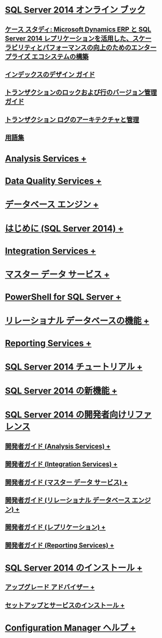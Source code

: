 # [SQL Server 2014 オンライン ブック](books-online-for-sql-server-2014.md) 
## [ケース スタディ: Microsoft Dynamics ERP と SQL Server 2014 レプリケーションを活用した、スケーラビリティとパフォーマンスの向上のためのエンタープライズ エコシステムの構築](case-study-building-an-enterprise-ecosystem.md)
## [インデックスのデザイン ガイド](sql-server-index-design-guide.md)
## [トランザクションのロックおよび行のバージョン管理ガイド](sql-server-transaction-locking-and-row-versioning-guide.md)
## [トランザクション ログのアーキテクチャと管理](sql-server-transaction-log-architecture-and-management.md)
## [用語集](glossary.md)

# [Analysis Services +](../analysis-services/analysis-services.md)
# [Data Quality Services +](../data-quality-services/data-quality-services.md)
# [データベース エンジン +](../database-engine/sql-server-database-engine-overview.md)
# [はじめに (SQL Server 2014) +](../getting-started/getting-started-sql-server-2014.md)
# [Integration Services +](../integration-services/sql-server-integration-services.md)
# [マスター データ サービス +](../master-data-services/master-data-services.md)
# [PowerShell for SQL Server +](../powershell/sql-server-powershell.md)
# [リレーショナル データベースの機能 +](../relational-databases/database-features.md)
# [Reporting Services +](../reporting-services/create-deploy-and-manage-mobile-and-paginated-reports.md)
# [SQL Server 2014 チュートリアル +](../tutorials/tutorials-for-sql-server-2014.md)

# [SQL Server 2014 の新機能 +](../sql-server/what-s-new-in-sql-server-2016.md)

# [SQL Server 2014 の開発者向けリファレンス](developer-reference-for-sql-server-2014.md)
## [開発者ガイド (Analysis Services) +](../analysis-services/dev-guide/analysis-services-dev-guide.md)
## [開発者ガイド (Integration Services) +](../integration-services/integration-services-developer-documentation.md)
## [開発者ガイド (マスター データ サービス) +](../master-data-services/develop/master-data-services-developer-documentation.md)
## [開発者ガイド (リレーショナル データベース エンジン) +](../relational-databases/database-engine-developer-documentation.md)
## [開発者ガイド (レプリケーション) +](../relational-databases/replication/concepts/replication-developer-documentation.md)
## [開発者ガイド (Reporting Services) +](../reporting-services/reporting-services-developer-documentation.md)

# [SQL Server 2014 のインストール +](../database-engine/install-windows/installation-for-sql-server.md)
## [アップグレード アドバイザー +](../sql-server/install/sql-server-2014-upgrade-advisor.md)
## [セットアップとサービスのインストール +](../sql-server/install/setup-and-servicing-installation.md)
# [Configuration Manager ヘルプ +](../tools/configuration-manager/sql-server-configuration-manager-help.md)

